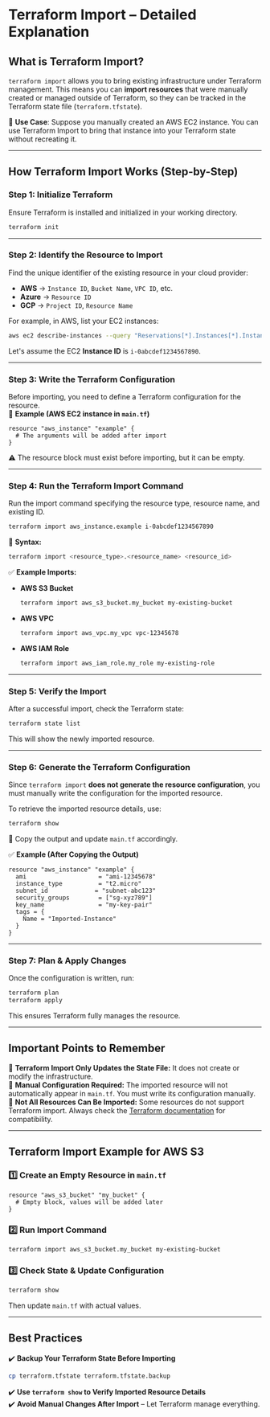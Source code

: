 # **Terraform Import – Detailed Explanation**  

## **What is Terraform Import?**  
`terraform import` allows you to bring existing infrastructure under Terraform management. This means you can **import resources** that were manually created or managed outside of Terraform, so they can be tracked in the Terraform state file (`terraform.tfstate`).  

📌 **Use Case**: Suppose you manually created an AWS EC2 instance. You can use Terraform Import to bring that instance into your Terraform state without recreating it.  

---

## **How Terraform Import Works (Step-by-Step)**  

### **Step 1: Initialize Terraform**  
Ensure Terraform is installed and initialized in your working directory.  
```sh
terraform init
```

---

### **Step 2: Identify the Resource to Import**  
Find the unique identifier of the existing resource in your cloud provider:  
- **AWS** → `Instance ID`, `Bucket Name`, `VPC ID`, etc.  
- **Azure** → `Resource ID`  
- **GCP** → `Project ID`, `Resource Name`  

For example, in AWS, list your EC2 instances:  
```sh
aws ec2 describe-instances --query "Reservations[*].Instances[*].InstanceId"
```

Let's assume the EC2 **Instance ID** is `i-0abcdef1234567890`.

---

### **Step 3: Write the Terraform Configuration**  
Before importing, you need to define a Terraform configuration for the resource.  
📌 **Example (AWS EC2 instance in `main.tf`)**  

```hcl
resource "aws_instance" "example" {
  # The arguments will be added after import
}
```

⚠️ The resource block must exist before importing, but it can be empty.

---

### **Step 4: Run the Terraform Import Command**  
Run the import command specifying the resource type, resource name, and existing ID.  

```sh
terraform import aws_instance.example i-0abcdef1234567890
```

📌 **Syntax:**  
```sh
terraform import <resource_type>.<resource_name> <resource_id>
```

✅ **Example Imports:**  
- **AWS S3 Bucket**  
  ```sh
  terraform import aws_s3_bucket.my_bucket my-existing-bucket
  ```
- **AWS VPC**  
  ```sh
  terraform import aws_vpc.my_vpc vpc-12345678
  ```
- **AWS IAM Role**  
  ```sh
  terraform import aws_iam_role.my_role my-existing-role
  ```

---

### **Step 5: Verify the Import**
After a successful import, check the Terraform state:  
```sh
terraform state list
```
This will show the newly imported resource.

---

### **Step 6: Generate the Terraform Configuration**
Since `terraform import` **does not generate the resource configuration**, you must manually write the configuration for the imported resource.  

To retrieve the imported resource details, use:  
```sh
terraform show
```
📌 Copy the output and update `main.tf` accordingly.

✅ **Example (After Copying the Output)**  
```hcl
resource "aws_instance" "example" {
  ami                    = "ami-12345678"
  instance_type          = "t2.micro"
  subnet_id             = "subnet-abc123"
  security_groups        = ["sg-xyz789"]
  key_name               = "my-key-pair"
  tags = {
    Name = "Imported-Instance"
  }
}
```

---

### **Step 7: Plan & Apply Changes**  
Once the configuration is written, run:  
```sh
terraform plan
terraform apply
```
This ensures Terraform fully manages the resource.

---

## **Important Points to Remember**  
🔹 **Terraform Import Only Updates the State File:** It does not create or modify the infrastructure.  
🔹 **Manual Configuration Required:** The imported resource will not automatically appear in `main.tf`. You must write its configuration manually.  
🔹 **Not All Resources Can Be Imported:** Some resources do not support Terraform import. Always check the [Terraform documentation](https://registry.terraform.io/) for compatibility.  

---

## **Terraform Import Example for AWS S3**  
### **1️⃣ Create an Empty Resource in `main.tf`**
```hcl
resource "aws_s3_bucket" "my_bucket" {
  # Empty block, values will be added later
}
```
### **2️⃣ Run Import Command**
```sh
terraform import aws_s3_bucket.my_bucket my-existing-bucket
```
### **3️⃣ Check State & Update Configuration**
```sh
terraform show
```
Then update `main.tf` with actual values.

---

## **Best Practices**  
✔️ **Backup Your Terraform State Before Importing**  
```sh
cp terraform.tfstate terraform.tfstate.backup
```
✔️ **Use `terraform show` to Verify Imported Resource Details**  
✔️ **Avoid Manual Changes After Import** – Let Terraform manage everything.
